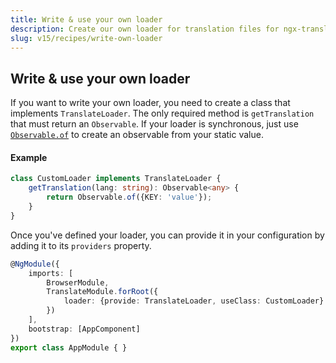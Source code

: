 ```yaml
---
title: Write & use your own loader
description: Create our own loader for translation files for ngx-translate.
slug: v15/recipes/write-own-loader
---
```


## Write & use your own loader

If you want to write your own loader, you need to create a class that
implements `TranslateLoader`. The only required method is `getTranslation` that must
return an `Observable`. If your loader is synchronous, just use [`Observable.of`](https://github.com/Reactive-Extensions/RxJS/blob/master/doc/api/core/operators/of.md) to create
an observable from your static value.

#### Example

~~~ts
class CustomLoader implements TranslateLoader {
    getTranslation(lang: string): Observable<any> {
        return Observable.of({KEY: 'value'});
    }
}
~~~

Once you've defined your loader, you can provide it in your configuration by adding it to its `providers` property.

~~~ts
@NgModule({
    imports: [
        BrowserModule,
        TranslateModule.forRoot({
            loader: {provide: TranslateLoader, useClass: CustomLoader}
        })
    ],
    bootstrap: [AppComponent]
})
export class AppModule { }
~~~
